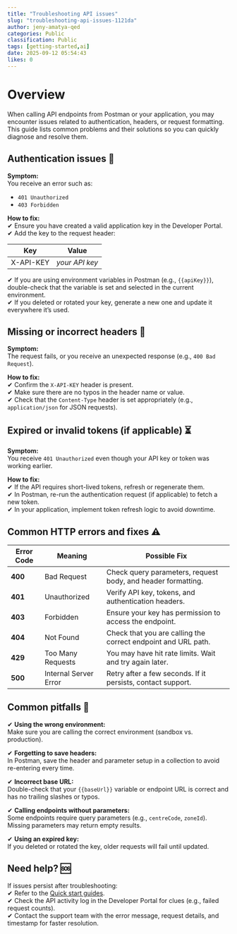 ```yaml
---
title: "Troubleshooting API issues"
slug: "troubleshooting-api-issues-1121da"
author: jeny-amatya-qed
categories: Public
classification: Public
tags: [getting-started,ai]
date: 2025-09-12 05:54:43 
likes: 0
---
```


# Overview

When calling API endpoints from Postman or your application, you may encounter issues related to authentication, headers, or request formatting.  
This guide lists common problems and their solutions so you can quickly diagnose and resolve them.  

## Authentication issues  🔑

**Symptom:**  
You receive an error such as:  
- `401 Unauthorized`  
- `403 Forbidden`  

**How to fix:**  
✔ Ensure you have created a valid application key in the Developer Portal.  
✔ Add the key to the request header:  

| Key        | Value             |
|-----------|-----------------|
| X-API-KEY | *your API key*  |  

✔ If you are using environment variables in Postman (e.g., `{{apiKey}}`), double-check that the variable is set and selected in the current environment.  
✔ If you deleted or rotated your key, generate a new one and update it everywhere it’s used.  

##  Missing or incorrect headers  📝

**Symptom:**  
The request fails, or you receive an unexpected response (e.g., `400 Bad Request`).  

**How to fix:**  
✔ Confirm the `X-API-KEY` header is present.  
✔ Make sure there are no typos in the header name or value.  
✔ Check that the `Content-Type` header is set appropriately (e.g., `application/json` for JSON requests).  


##  Expired or invalid tokens (if applicable)  ⏳

**Symptom:**  
You receive `401 Unauthorized` even though your API key or token was working earlier.  

**How to fix:**  
✔ If the API requires short-lived tokens, refresh or regenerate them.  
✔ In Postman, re-run the authentication request (if applicable) to fetch a new token.  
✔ In your application, implement token refresh logic to avoid downtime.  


##  Common HTTP errors and fixes  ⚠️

| Error Code | Meaning                | Possible Fix |
|-----------|----------------------|-------------|
| **400**   | Bad Request           | Check query parameters, request body, and header formatting. |
| **401**   | Unauthorized          | Verify API key, tokens, and authentication headers. |
| **403**   | Forbidden             | Ensure your key has permission to access the endpoint. |
| **404**   | Not Found             | Check that you are calling the correct endpoint and URL path. |
| **429**   | Too Many Requests     | You may have hit rate limits. Wait and try again later. |
| **500**   | Internal Server Error | Retry after a few seconds. If it persists, contact support. |


##  Common pitfalls  🧰

✔ **Using the wrong environment:**  
Make sure you are calling the correct environment (sandbox vs. production).  

✔ **Forgetting to save headers:**  
In Postman, save the header and parameter setup in a collection to avoid re-entering every time.  

✔ **Incorrect base URL:**  
Double-check that your `{{baseUrl}}` variable or endpoint URL is correct and has no trailing slashes or typos.  

✔ **Calling endpoints without parameters:**  
Some endpoints require query parameters (e.g., `centreCode`, `zoneId`). Missing parameters may return empty results.  

✔ **Using an expired key:**  
If you deleted or rotated the key, older requests will fail until updated.  


##  Need help?  🆘

If issues persist after troubleshooting:  
✔ Refer to the [Quick start guides](/public/quick-start-using-the-api-portal-959619/).  
✔ Check the API activity log in the Developer Portal for clues (e.g., failed request counts).  
✔ Contact the support team with the error message, request details, and timestamp for faster resolution.  

